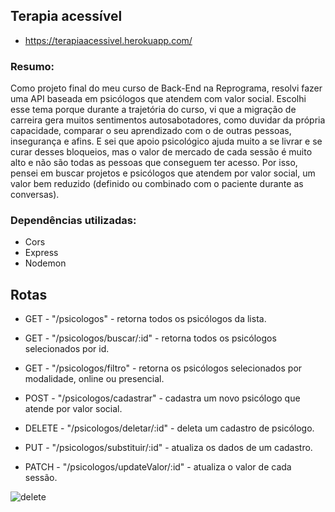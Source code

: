 ## Terapia acessível
- https://terapiaacessivel.herokuapp.com/
### Resumo:
Como projeto final do meu curso de Back-End na Reprograma, resolvi fazer uma API baseada em psicólogos que atendem com valor social.
Escolhi esse tema porque durante a trajetória do curso, vi que a migração de carreira gera muitos sentimentos autosabotadores, como duvidar da própria capacidade, comparar o seu aprendizado com o de outras pessoas, insegurança e afins. E sei que apoio psicológico ajuda muito a se livrar e se curar desses bloqueios, mas o valor de mercado de cada sessão é muito alto e não são todas as pessoas que conseguem ter acesso.
Por isso, pensei em buscar projetos e psicólogos que atendem por valor social, um valor bem reduzido (definido ou combinado com o paciente durante as conversas).

### Dependências utilizadas: 
- Cors
- Express
- Nodemon

## Rotas
- GET - "/psicologos" - retorna todos os psicólogos da lista.


- GET - "/psicologos/buscar/:id" - retorna todos os psicólogos selecionados por id.
- GET - "/psicologos/filtro" - retorna os psicólogos selecionados por modalidade, online ou presencial.
- POST - "/psicologos/cadastrar" - cadastra um novo psicólogo que atende por valor social.
- DELETE - "/psicologos/deletar/:id" - deleta um cadastro de psicólogo.
- PUT - "/psicologos/substituir/:id" - atualiza os dados de um cadastro.
- PATCH - "/psicologos/updateValor/:id" - atualiza o valor de cada sessão.

![delete](https://user-images.githubusercontent.com/99006307/181865699-c56b29d2-523e-482f-8d91-7853f0720c14.gif)
